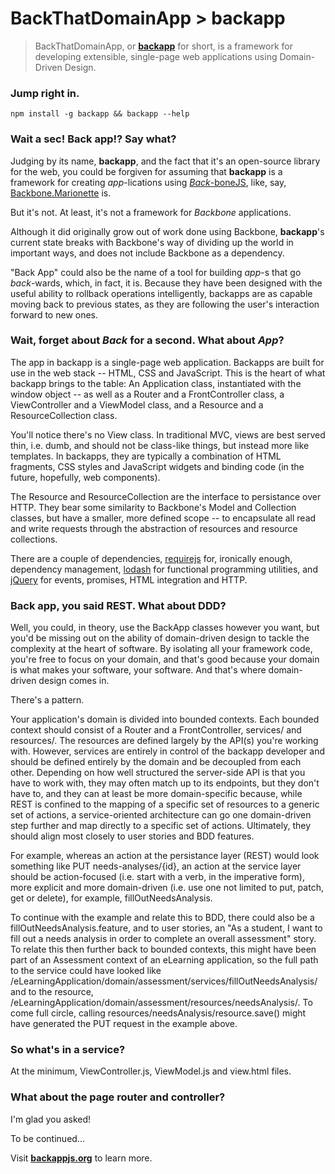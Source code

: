 BackThatDomainApp > backapp
================================================
> BackThatDomainApp, or [**backapp**](http://toomanydaves.github.io/backapp) for short, is a framework for developing extensible, single-page web applications using Domain-Driven Design.

### Jump right in. ###
`npm install -g backapp && backapp --help`

### Wait a sec! Back app!? Say what? ###
Judging by its name, **backapp**, and the fact that it's an open-source library for the web, you could be forgiven for assuming that **backapp** is a framework for creating *app*-lications using [*Back*-boneJS](http://backbonejs.org), like, say, [Backbone.Marionette](http://) is.

But it's not. At least, it's not a framework for *Backbone* applications. 

Although it did originally grow out of work done using Backbone, **backapp**'s current state breaks with Backbone's way of dividing up the world in important ways, and does not include Backbone as a dependency.

"Back App" could also be the name of a tool for building *app*-s that go *back*-wards, which, in fact, it is. Because they have been designed with the useful ability to rollback operations intelligently, backapps are as capable moving back to previous states, as they are following the user's interaction forward to new ones.

### Wait, forget about *Back* for a second. What about *App*? ###
The app in backapp is a single-page web application. Backapps are built for use in the web stack -- HTML, CSS and JavaScript. This is the heart of what backapp brings to the table: An Application class, instantiated with the window object -- as well as a Router and a FrontController class, a ViewController and a ViewModel class, and a Resource and a ResourceCollection class.

You'll notice there's no View class. In traditional MVC, views are best served thin, i.e. dumb, and should not be class-like things, but instead more like templates. In backapps, they are typically a combination of HTML fragments, CSS styles and JavaScript widgets and binding code (in the future, hopefully, web components).

The Resource and ResourceCollection are the interface to persistance over HTTP. They bear some similarity to Backbone's Model and Collection classes, but have a smaller, more defined scope -- to encapsulate all read and write requests through the abstraction of resources and resource collections.

There are a couple of dependencies, [requirejs](http://) for, ironically enough, dependency management, [lodash](http://) for functional programming utilities, and [jQuery](http://) for events, promises, HTML integration and HTTP.

### Back app, you said REST. What about DDD? ###
Well, you could, in theory, use the BackApp classes however you want, but you'd be missing out on the ability of domain-driven design to tackle the complexity at the heart of software. By isolating all your framework code, you're free to focus on your domain, and that's good because your domain is what makes your software, your software. And that's where domain-driven design comes in.

There's a pattern.

Your application's domain is divided into bounded contexts. Each bounded context should consist of a Router and a FrontController, services/ and resources/. The resources are defined largely by the API(s) you're working with. However, services are entirely in control of the backapp developer and should be defined entirely by the domain and be decoupled from each other. Depending on how well structured the server-side API is that you have to work with, they may often match up to its endpoints, but they don't have to, and they can at least be more domain-specific because, while REST is confined to the mapping of a specific set of resources to a generic set of actions, a service-oriented architecture can go one domain-driven step further and map directly to a specific set of actions. Ultimately, they should align most closely to user stories and BDD features.

For example, whereas an action at the persistance layer (REST) would look something like PUT needs-analyses/{id}, an action at the service layer should be action-focused (i.e. start with a verb, in the imperative form), more explicit and more domain-driven (i.e. use one not limited to put, patch, get or delete), for example, fillOutNeedsAnalysis.

To continue with the example and relate this to BDD, there could also be a fillOutNeedsAnalysis.feature, and to user stories, an "As a student, I want to fill out a needs analysis in order to complete an overall assessment" story. To relate this then further back to bounded contexts, this might have been part of an Assessment context of an eLearning application, so the full path to the service could have looked like /eLearningApplication/domain/assessment/services/fillOutNeedsAnalysis/ and to the resource, /eLearningApplication/domain/assessment/resources/needsAnalysis/. To come full circle, calling resources/needsAnalysis/resource.save() might have generated the PUT request in the example above.

### So what's in a service? ###
At the minimum, ViewController.js, ViewModel.js and view.html files.

### What about the page router and controller? ###
I'm glad you asked!

To be continued...

Visit **[backappjs.org](http://backappjs.org)** to learn more.
